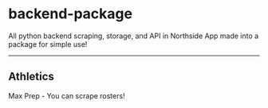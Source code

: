 # backend-package

All python backend scraping, storage, and API in Northside App made into a package for simple use!

---
## Athletics
Max Prep - You can scrape rosters!
